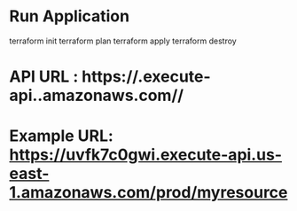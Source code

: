 # Run Application  
terraform init
terraform plan
terraform apply
terraform destroy

# API URL : https://<api-id>.execute-api.<region>.amazonaws.com/<stage>/<resource-path>
# Example URL: https://uvfk7c0gwi.execute-api.us-east-1.amazonaws.com/prod/myresource
